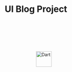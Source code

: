 <h1>
  UI Blog Project
</h1>
<img style="margin: 100px" src="https://github.com/rvicode/blog_app/assets/99497732/e871f2a2-8f5d-4867-8126-398202df3c7a" alt="Dart" height="50" />

